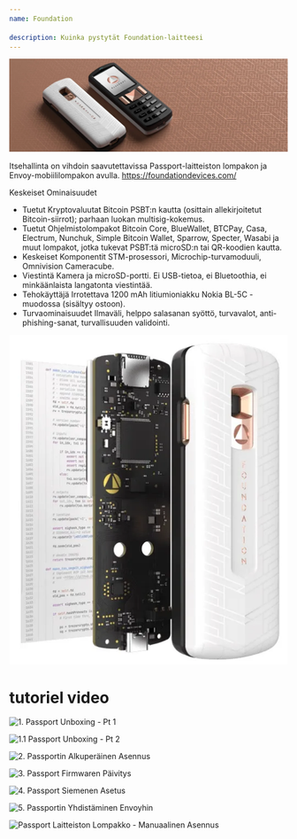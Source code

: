```yaml
---
name: Foundation

description: Kuinka pystytät Foundation-laitteesi
---
```


![cover](assets/cover.webp)

Itsehallinta on vihdoin saavutettavissa Passport-laitteiston lompakon ja Envoy-mobiililompakon avulla. https://foundationdevices.com/

Keskeiset Ominaisuudet

- Tuetut Kryptovaluutat Bitcoin PSBT:n kautta (osittain allekirjoitetut Bitcoin-siirrot); parhaan luokan multisig-kokemus.
- Tuetut Ohjelmistolompakot Bitcoin Core, BlueWallet, BTCPay, Casa, Electrum, Nunchuk, Simple Bitcoin Wallet, Sparrow, Specter, Wasabi ja muut lompakot, jotka tukevat PSBT:tä microSD:n tai QR-koodien kautta.
- Keskeiset Komponentit STM-prosessori, Microchip-turvamoduuli, Omnivision Cameracube.
- Viestintä Kamera ja microSD-portti. Ei USB-tietoa, ei Bluetoothia, ei minkäänlaista langatonta viestintää.
- Tehokäyttäjä Irrotettava 1200 mAh litiumioniakku Nokia BL-5C -muodossa (sisältyy ostoon).
- Turvaominaisuudet Ilmaväli, helppo salasanan syöttö, turvavalot, anti-phishing-sanat, turvallisuuden validointi.

![device](assets/1.webp)

# tutoriel video

![1. Passport Unboxing - Pt 1](https://youtu.be/rUGTWWUlCgU)

![1.1 Passport Unboxing - Pt 2](https://youtu.be/IXj-s-7odFQ)

![2. Passportin Alkuperäinen Asennus](https://youtu.be/o4VxtDdcFUU)

![3. Passport Firmwaren Päivitys](https://youtu.be/YZQF9ATUnHU)

![4. Passport Siemenen Asetus](https://youtu.be/3dmLeCnNGSI)

![5. Passportin Yhdistäminen Envoyhin](https://youtu.be/x-EERNXlvrc)

![Passport Laitteiston Lompakko - Manuaalinen Asennus](https://youtu.be/UKzMHsjJFYU)